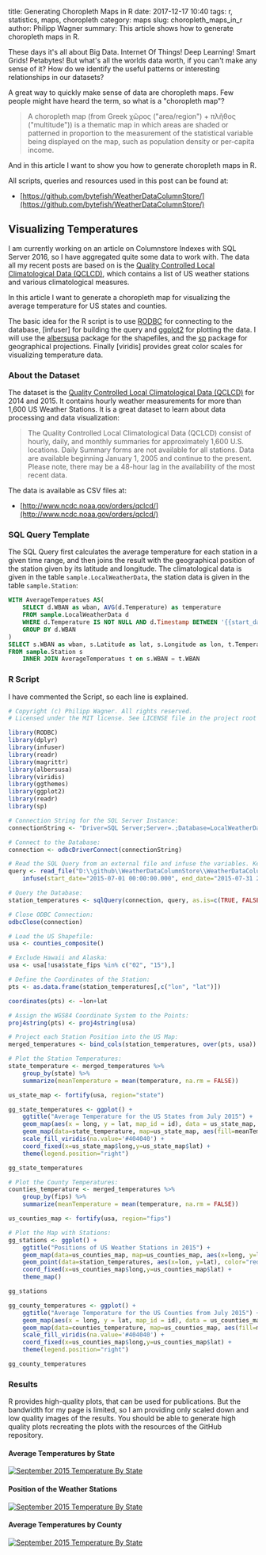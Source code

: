 ﻿title: Generating Choropleth Maps in R
date: 2017-12-17 10:40
tags: r, statistics, maps, choropleth
category: maps
slug: choropleth_maps_in_r
author: Philipp Wagner
summary: This article shows how to generate choropleth maps in R.

[Quality Controlled Local Climatological Data (QCLCD)]: https://www.ncdc.noaa.gov/data-access/land-based-station-data/land-based-datasets/quality-controlled-local-climatological-data-qclcd

These days it's all about Big Data. Internet Of Things! Deep Learning! Smart Grids! Petabytes! But what's all the 
worlds data worth, if you can't make any sense of it? How do we identify the useful patterns or interesting relationships 
in our datasets? 

A great way to quickly make sense of data are choropleth maps. Few people might have heard the term, so what is a "choropleth map"?

> A choropleth map (from Greek χῶρος ("area/region") + πλῆθος ("multitude")) is a thematic map in which areas 
> are shaded or patterned in proportion to the measurement of the statistical variable being displayed on the map, 
> such as population density or per-capita income.

And in this article I want to show you how to generate choropleth maps in R.

All scripts, queries and resources used in this post can be found at:

* [https://github.com/bytefish/WeatherDataColumnStore/](https://github.com/bytefish/WeatherDataColumnStore/)

## Visualizing Temperatures ##

I am currently working on an article on Columnstore Indexes with SQL Server 2016, so I have aggregated quite some data 
to work with. The data all my recent posts are based on is the [Quality Controlled Local Climatological Data (QCLCD)], 
which contains a list of US weather stations and various climatological measures.

In this article I want to generate a choropleth map for visualizing the average temperature for US states and counties. 

The basic idea for the R script is to use [RODBC] for connecting to the database, [infuser] for building the query and [ggplot2] for 
plotting the data. I will use the [albersusa] package for the shapefiles, and the [sp] package for geographical projections. Finally 
[viridis] provides great color scales for visualizing temperature data.

### About the Dataset ###

The dataset is the [Quality Controlled Local Climatological Data (QCLCD)] for 2014 and 2015. It contains hourly weather 
measurements for more than 1,600 US Weather Stations. It is a great dataset to learn about data processing and data 
visualization:

> The Quality Controlled Local Climatological Data (QCLCD) consist of hourly, daily, and monthly summaries for approximately 
> 1,600 U.S. locations. Daily Summary forms are not available for all stations. Data are available beginning January 1, 2005 
> and continue to the present. Please note, there may be a 48-hour lag in the availability of the most recent data.

The data is available as CSV files at:

* [http://www.ncdc.noaa.gov/orders/qclcd/](http://www.ncdc.noaa.gov/orders/qclcd/)


### SQL Query Template ###

The SQL Query first calculates the average temperature for each station in a given time range, and then 
joins the result with the geographical position of the station given by its latitude and longitude. The 
climatological data is given in the table ``sample.LocalWeatherData``, the station data is given in the 
table ``sample.Station``:

```sql
WITH AverageTemperatues AS(
	SELECT d.WBAN as wban, AVG(d.Temperature) as temperature
	FROM sample.LocalWeatherData d
	WHERE d.Temperature IS NOT NULL AND d.Timestamp BETWEEN '{{start_date}}' AND '{{end_date}}'
	GROUP BY d.WBAN
)
SELECT s.WBAN as wban, s.Latitude as lat, s.Longitude as lon, t.Temperature as temperature
FROM sample.Station s 
	INNER JOIN AverageTemperatues t on s.WBAN = t.WBAN
```

### R Script ###

I have commented the Script, so each line is explained.

```r
# Copyright (c) Philipp Wagner. All rights reserved.
# Licensed under the MIT license. See LICENSE file in the project root for full license information.

library(RODBC)
library(dplyr)
library(infuser)
library(readr)
library(magrittr)
library(albersusa)
library(viridis)
library(ggthemes)
library(ggplot2)
library(readr)
library(sp)

# Connection String for the SQL Server Instance:
connectionString <- "Driver=SQL Server;Server=.;Database=LocalWeatherDatabase;Trusted_Connection=Yes"

# Connect to the Database:
connection <- odbcDriverConnect(connectionString)

# Read the SQL Query from an external file and infuse the variables. Keeps the Script clean:
query <- read_file("D:\\github\\WeatherDataColumnStore\\WeatherDataColumnStore\\R\\maps\\query.sql") %>% 
	infuse(start_date="2015-07-01 00:00:00.000", end_date="2015-07-31 23:59:59.997", simple_character = TRUE) 

# Query the Database: 
station_temperatures <- sqlQuery(connection, query, as.is=c(TRUE, FALSE, FALSE, FALSE))

# Close ODBC Connection:
odbcClose(connection)

# Load the US Shapefile:
usa <- counties_composite()

# Exclude Hawaii and Alaska:
usa <- usa[!usa$state_fips %in% c("02", "15"),]

# Define the Coordinates of the Station:
pts <- as.data.frame(station_temperatures[,c("lon", "lat")])

coordinates(pts) <- ~lon+lat

# Assign the WGS84 Coordinate System to the Points:
proj4string(pts) <- proj4string(usa)

# Project each Station Position into the US Map:
merged_temperatures <- bind_cols(station_temperatures, over(pts, usa))

# Plot the Station Temperatures:
state_temperature <- merged_temperatures %>% 
    group_by(state) %>%		
    summarize(meanTemperature = mean(temperature, na.rm = FALSE))

us_state_map <- fortify(usa, region="state")

gg_state_temperatures <- ggplot() + 
	ggtitle("Average Temperature for the US States from July 2015") +
	geom_map(aes(x = long, y = lat, map_id = id), data = us_state_map, map = us_state_map, fill = "#ffffff", color = "#000000", size = 0.15) +
	geom_map(data=state_temperature, map=us_state_map, aes(fill=meanTemperature, map_id=state), size=0.15) +
	scale_fill_viridis(na.value='#404040') + 
	coord_fixed(x=us_state_map$long,y=us_state_map$lat) +
	theme(legend.position="right")

gg_state_temperatures

# Plot the County Temperatures:	
counties_temperature <- merged_temperatures %>% 
    group_by(fips) %>%		
    summarize(meanTemperature = mean(temperature, na.rm = FALSE))

us_counties_map <- fortify(usa, region="fips")

# Plot the Map with Stations:
gg_stations <- ggplot() + 
	ggtitle("Positions of US Weather Stations in 2015") +
	geom_map(data=us_counties_map, map=us_counties_map, aes(x=long, y=lat, map_id=id), color="#2b2b2b", size=0.1, fill=NA) +
	geom_point(data=station_temperatures, aes(x=lon, y=lat), color="red") +
	coord_fixed(x=us_counties_map$long,y=us_counties_map$lat) +
	theme_map()

gg_stations

gg_county_temperatures <- ggplot() + 
	ggtitle("Average Temperature for the US Counties from July 2015") +
	geom_map(aes(x = long, y = lat, map_id = id), data = us_counties_map, map = us_counties_map, fill = "#ffffff", color = "#000000", size = 0.15) +
	geom_map(data=counties_temperature, map=us_counties_map, aes(fill=meanTemperature, map_id=fips), size=0.15) +
	scale_fill_viridis(na.value='#404040') + 
	coord_fixed(x=us_counties_map$long,y=us_counties_map$lat) +
	theme(legend.position="right")

gg_county_temperatures
```

### Results ###

R provides high-quality plots, that can be used for publications. But the bandwidth for my page is limited, so I am providing only 
scaled down and low quality images of the results. You should be able to generate high quality plots recreating the plots with 
the resources of the GitHub repository.

#### Average Temperatures by State ####

<a href="/static/images/blog/choropleth_maps_in_r/gg_state_temperatures.jpg">
	<img src="/static/images/blog/choropleth_maps_in_r/gg_state_temperatures_thumb.jpg" alt="September 2015 Temperature By State" />
</a>

#### Position of the Weather Stations ###

<a href="/static/images/blog/choropleth_maps_in_r/gg_stations.jpg">
	<img src="/static/images/blog/choropleth_maps_in_r/gg_stations_thumb.jpg" alt="September 2015 Temperature By State" />
</a>

#### Average Temperatures by County ####

<a href="/static/images/blog/choropleth_maps_in_r/gg_county_temperature.jpg">
	<img src="/static/images/blog/choropleth_maps_in_r/gg_county_temperature_thumb.jpg" alt="September 2015 Temperature By State" />
</a>

[RODBC]: https://cran.r-project.org/web/packages/RODBC/index.html
[ggplot2]: http://ggplot2.org/
[albersusa]: https://github.com/hrbrmstr/albersusa
[sp]: https://cran.r-project.org/web/packages/sp/index.html